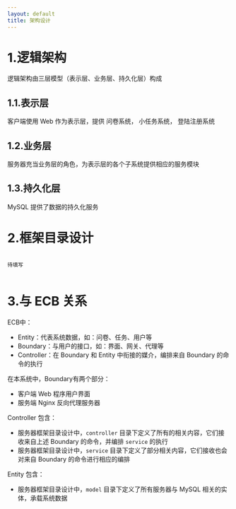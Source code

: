 ```yaml
---
layout: default
title: 架构设计
---
```




# 1.逻辑架构

逻辑架构由三层模型（表示层、业务层、持久化层）构成

## 1.1.表示层

客户端使用 Web 作为表示层，提供 问卷系统， 小任务系统， 登陆注册系统

## 1.2.业务层

服务器充当业务层的角色，为表示层的各个子系统提供相应的服务模块



## 1.3.持久化层

MySQL 提供了数据的持久化服务



# 2.框架目录设计



```

待填写


```

# 3.与 ECB 关系

ECB中：

- Entity：代表系统数据，如：问卷、任务、用户等
- Boundary：与用户的接口，如：界面、网关、代理等
- Controller：在 Boundary 和 Entity 中衔接的媒介，编排来自 Boundary 的命令的执行

在本系统中，Boundary有两个部分：

- 客户端 Web 程序用户界面
- 服务端 Nginx 反向代理服务器

Controller 包含：

- 服务器框架目录设计中，`controller` 目录下定义了所有的相关内容，它们接收来自上述 Boundary 的命令，并编排 `service` 的执行
- 服务器框架目录设计中，`service` 目录下定义了部分相关内容，它们接收也会对来自 Boundary 的命令进行相应的编排

Entity 包含：

- 服务器框架目录设计中，`model` 目录下定义了所有服务器与 MySQL 相关的实体，承载系统数据
